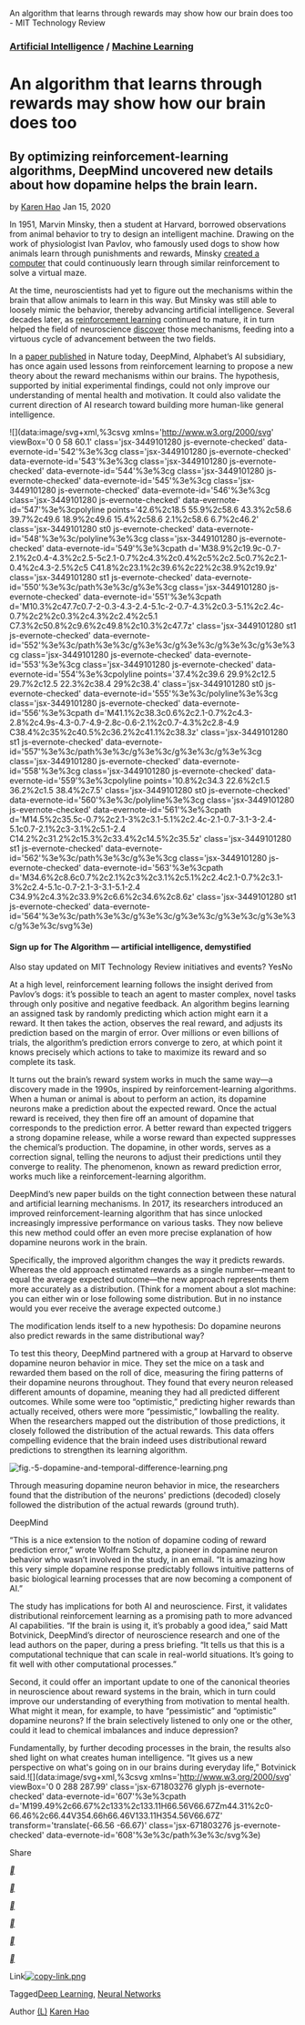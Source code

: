 An algorithm that learns through rewards may show how our brain does too - MIT Technology Review

### [Artificial Intelligence](https://www.technologyreview.com/artificial-intelligence/) / [Machine Learning](https://www.technologyreview.com/artificial-intelligence/machine-learning/)

# An algorithm that learns through rewards may show how our brain does too

## By optimizing reinforcement-learning algorithms, DeepMind uncovered new details about how dopamine helps the brain learn.

by [Karen Hao](https://www.technologyreview.com/profile/karen-hao/)
Jan 15, 2020

In 1951, Marvin Minsky, then a student at Harvard, borrowed observations from animal behavior to try to design an intelligent machine. Drawing on the work of physiologist Ivan Pavlov, who famously used dogs to show how animals learn through punishments and rewards, Minsky [created a computer](https://www.the-scientist.com/foundations/machine--learning--1951-65792) that could continuously learn through similar reinforcement to solve a virtual maze.

At the time, neuroscientists had yet to figure out the mechanisms within the brain that allow animals to learn in this way. But Minsky was still able to loosely mimic the behavior, thereby advancing artificial intelligence. Several decades later, as [reinforcement learning](https://www.technologyreview.com/s/603501/10-breakthrough-technologies-2017-reinforcement-learning/) continued to mature, it in turn helped the field of neuroscience [discover](https://www.jneurosci.org/content/jneuro/16/5/1936.full.pdf) those mechanisms, feeding into a virtuous cycle of advancement between the two fields.

In a [paper published](https://doi.org/10.1038/s41586-019-1924-6) in Nature today, DeepMind, Alphabet’s AI subsidiary, has once again used lessons from reinforcement learning to propose a new theory about the reward mechanisms within our brains. The hypothesis, supported by initial experimental findings, could not only improve our understanding of mental health and motivation. It could also validate the current direction of AI research toward building more human-like general intelligence.

![](data:image/svg+xml,%3csvg xmlns='http://www.w3.org/2000/svg' viewBox='0 0 58 60.1' class='jsx-3449101280 js-evernote-checked' data-evernote-id='542'%3e%3cg class='jsx-3449101280 js-evernote-checked' data-evernote-id='543'%3e%3cg class='jsx-3449101280 js-evernote-checked' data-evernote-id='544'%3e%3cg class='jsx-3449101280 js-evernote-checked' data-evernote-id='545'%3e%3cg class='jsx-3449101280 js-evernote-checked' data-evernote-id='546'%3e%3cg class='jsx-3449101280 js-evernote-checked' data-evernote-id='547'%3e%3cpolyline points='42.6%2c18.5 55.9%2c58.6 43.3%2c58.6 39.7%2c49.6 18.9%2c49.6 15.4%2c58.6 2.1%2c58.6 6.7%2c46.2' class='jsx-3449101280 st0 js-evernote-checked' data-evernote-id='548'%3e%3c/polyline%3e%3cg class='jsx-3449101280 js-evernote-checked' data-evernote-id='549'%3e%3cpath d='M38.9%2c19.9c-0.7-2.1%2c0.4-4.3%2c2.5-5c2.1-0.7%2c4.3%2c0.4%2c5%2c2.5c0.7%2c2.1-0.4%2c4.3-2.5%2c5 C41.8%2c23.1%2c39.6%2c22%2c38.9%2c19.9z' class='jsx-3449101280 st1 js-evernote-checked' data-evernote-id='550'%3e%3c/path%3e%3c/g%3e%3cg class='jsx-3449101280 js-evernote-checked' data-evernote-id='551'%3e%3cpath d='M10.3%2c47.7c0.7-2-0.3-4.3-2.4-5.1c-2-0.7-4.3%2c0.3-5.1%2c2.4c-0.7%2c2%2c0.3%2c4.3%2c2.4%2c5.1 C7.3%2c50.8%2c9.6%2c49.8%2c10.3%2c47.7z' class='jsx-3449101280 st1 js-evernote-checked' data-evernote-id='552'%3e%3c/path%3e%3c/g%3e%3c/g%3e%3c/g%3e%3c/g%3e%3cg class='jsx-3449101280 js-evernote-checked' data-evernote-id='553'%3e%3cg class='jsx-3449101280 js-evernote-checked' data-evernote-id='554'%3e%3cpolyline points='37.4%2c39.6 29.9%2c12.5 29.7%2c12.5 22.3%2c38.4 29%2c38.4' class='jsx-3449101280 st0 js-evernote-checked' data-evernote-id='555'%3e%3c/polyline%3e%3cg class='jsx-3449101280 js-evernote-checked' data-evernote-id='556'%3e%3cpath d='M41.1%2c38.3c0.6%2c2.1-0.7%2c4.3-2.8%2c4.9s-4.3-0.7-4.9-2.8c-0.6-2.1%2c0.7-4.3%2c2.8-4.9 C38.4%2c35%2c40.5%2c36.2%2c41.1%2c38.3z' class='jsx-3449101280 st1 js-evernote-checked' data-evernote-id='557'%3e%3c/path%3e%3c/g%3e%3c/g%3e%3c/g%3e%3cg class='jsx-3449101280 js-evernote-checked' data-evernote-id='558'%3e%3cg class='jsx-3449101280 js-evernote-checked' data-evernote-id='559'%3e%3cpolyline points='10.8%2c34.3 22.6%2c1.5 36.2%2c1.5 38.4%2c7.5' class='jsx-3449101280 st0 js-evernote-checked' data-evernote-id='560'%3e%3c/polyline%3e%3cg class='jsx-3449101280 js-evernote-checked' data-evernote-id='561'%3e%3cpath d='M14.5%2c35.5c-0.7%2c2.1-3%2c3.1-5.1%2c2.4c-2.1-0.7-3.1-3-2.4-5.1c0.7-2.1%2c3-3.1%2c5.1-2.4 C14.2%2c31.2%2c15.3%2c33.4%2c14.5%2c35.5z' class='jsx-3449101280 st1 js-evernote-checked' data-evernote-id='562'%3e%3c/path%3e%3c/g%3e%3cg class='jsx-3449101280 js-evernote-checked' data-evernote-id='563'%3e%3cpath d='M34.6%2c8.6c0.7%2c2.1%2c3%2c3.1%2c5.1%2c2.4c2.1-0.7%2c3.1-3%2c2.4-5.1c-0.7-2.1-3-3.1-5.1-2.4 C34.9%2c4.3%2c33.9%2c6.6%2c34.6%2c8.6z' class='jsx-3449101280 st1 js-evernote-checked' data-evernote-id='564'%3e%3c/path%3e%3c/g%3e%3c/g%3e%3c/g%3e%3c/g%3e%3c/g%3e%3c/svg%3e)

#### Sign up for **The Algorithm** — artificial intelligence, demystified

Also stay updated on MIT Technology Review initiatives and events?
YesNo

At a high level, reinforcement learning follows the insight derived from Pavlov’s dogs: it’s possible to teach an agent to master complex, novel tasks through only positive and negative feedback. An algorithm begins learning an assigned task by randomly predicting which action might earn it a reward. It then takes the action, observes the real reward, and adjusts its prediction based on the margin of error. Over millions or even billions of trials, the algorithm’s prediction errors converge to zero, at which point it knows precisely which actions to take to maximize its reward and so complete its task.

It turns out the brain’s reward system works in much the same way—a discovery made in the 1990s, inspired by reinforcement-learning algorithms. When a human or animal is about to perform an action, its dopamine neurons make a prediction about the expected reward. Once the actual reward is received, they then fire off an amount of dopamine that corresponds to the prediction error. A better reward than expected triggers a strong dopamine release, while a worse reward than expected suppresses the chemical’s production. The dopamine, in other words, serves as a correction signal, telling the neurons to adjust their predictions until they converge to reality. The phenomenon, known as reward prediction error, works much like a reinforcement-learning algorithm.

DeepMind’s new paper builds on the tight connection between these natural and artificial learning mechanisms. In 2017, its researchers introduced an improved reinforcement-learning algorithm that has since unlocked increasingly impressive performance on various tasks. They now believe this new method could offer an even more precise explanation of how dopamine neurons work in the brain.

Specifically, the improved algorithm changes the way it predicts rewards. Whereas the old approach estimated rewards as a single number—meant to equal the average expected outcome—the new approach represents them more accurately as a distribution. (Think for a moment about a slot machine: you can either win or lose following some distribution. But in no instance would you ever receive the average expected outcome.)

The modification lends itself to a new hypothesis: Do dopamine neurons also predict rewards in the same distributional way?

To test this theory, DeepMind partnered with a group at Harvard to observe dopamine neuron behavior in mice. They set the mice on a task and rewarded them based on the roll of dice, measuring the firing patterns of their dopamine neurons throughout. They found that every neuron released different amounts of dopamine, meaning they had all predicted different outcomes. While some were too “optimistic,” predicting higher rewards than actually received, others were more “pessimistic,” lowballing the reality. When the researchers mapped out the distribution of those predictions, it closely followed the distribution of the actual rewards. This data offers compelling evidence that the brain indeed uses distributional reward predictions to strengthen its learning algorithm.

![fig.-5-dopamine-and-temporal-difference-learning.png](../_resources/2c1aaa4fe027ff7ffd52dbf99ac7d8d6.png)

Through measuring dopamine neuron behavior in mice, the researchers found that the distribution of the neurons' predictions (decoded) closely followed the distribution of the actual rewards (ground truth).

DeepMind

“This is a nice extension to the notion of dopamine coding of reward prediction error,” wrote Wolfram Schultz, a pioneer in dopamine neuron behavior who wasn’t involved in the study, in an email. “It is amazing how this very simple dopamine response predictably follows intuitive patterns of basic biological learning processes that are now becoming a component of AI.”

The study has implications for both AI and neuroscience. First, it validates distributional reinforcement learning as a promising path to more advanced AI capabilities. “If the brain is using it, it’s probably a good idea,” said Matt Botvinick, DeepMind’s director of neuroscience research and one of the lead authors on the paper, during a press briefing. “It tells us that this is a computational technique that can scale in real-world situations. It’s going to fit well with other computational processes.”

Second, it could offer an important update to one of the canonical theories in neuroscience about reward systems in the brain, which in turn could improve our understanding of everything from motivation to mental health. What might it mean, for example, to have “pessimistic” and “optimistic” dopamine neurons? If the brain selectively listened to only one or the other, could it lead to chemical imbalances and induce depression?

Fundamentally, by further decoding processes in the brain, the results also shed light on what creates human intelligence. “It gives us a new perspective on what's going on in our brains during everyday life,” Botvinick said.![](data:image/svg+xml,%3csvg xmlns='http://www.w3.org/2000/svg' viewBox='0 0 288 287.99' class='jsx-671803276 glyph js-evernote-checked' data-evernote-id='607'%3e%3cpath d='M199.49%2c66.67%2c133%2c133.11H66.56V66.67Zm44.31%2c0-66.46%2c66.44V354.66h66.46V133.11H354.56V66.67Z' transform='translate(-66.56 -66.67)' class='jsx-671803276 js-evernote-checked' data-evernote-id='608'%3e%3c/path%3e%3c/svg%3e)

Share

[**](https://www.facebook.com/dialog/share?app_id=140586622674265&display=popup&title=An%20algorithm%20that%20learns%20through%20rewards%20may%20show%20how%20our%20brain%20does%20too&description=By%20optimizing%20reinforcement-learning%20algorithms%2C%20DeepMind%20uncovered%20new%20details%20about%20how%20dopamine%20helps%20the%20brain%20learn.&href=https%3A%2F%2Fwww.technologyreview.com%2Fs%2F615054%2Fdeepmind-ai-reiforcement-learning-reveals-dopamine-neurons-in-brain%2F%3Futm_campaign%3Dsite_visitor.unpaid.engagement%26utm_source%3Dfacebook%26utm_medium%3Dsocial_share%26utm_content%3D2020-01-17)

[**](https://twitter.com/intent/tweet?text=An%20algorithm%20that%20learns%20through%20rewards%20may%20show%20how%20our%20brain%20does%20too%20-%20via%20%40techreview&url=https%3A%2F%2Fwww.technologyreview.com%2Fs%2F615054%2Fdeepmind-ai-reiforcement-learning-reveals-dopamine-neurons-in-brain%2F%3Futm_campaign%3Dsite_visitor.unpaid.engagement%26utm_source%3Dtwitter%26utm_medium%3Dsocial_share%26utm_content%3D2020-01-17)

[**](https://reddit.com/submit?text=An%20algorithm%20that%20learns%20through%20rewards%20may%20show%20how%20our%20brain%20does%20too&url=https%3A%2F%2Fwww.technologyreview.com%2Fs%2F615054%2Fdeepmind-ai-reiforcement-learning-reveals-dopamine-neurons-in-brain%2F%3Futm_campaign%3Dsite_visitor.unpaid.engagement%26utm_source%3Dreddit%26utm_medium%3Dsocial_share%26utm_content%3D2020-01-17)

[**](https://linkedin.com/shareArticle?text=An%20algorithm%20that%20learns%20through%20rewards%20may%20show%20how%20our%20brain%20does%20too&url=https%3A%2F%2Fwww.technologyreview.com%2Fs%2F615054%2Fdeepmind-ai-reiforcement-learning-reveals-dopamine-neurons-in-brain%2F%3Futm_campaign%3Dsite_visitor.unpaid.engagement%26utm_source%3Dlinkedin%26utm_medium%3Dsocial_share%26utm_content%3D2020-01-17&summary=By%20optimizing%20reinforcement-learning%20algorithms%2C%20DeepMind%20uncovered%20new%20details%20about%20how%20dopamine%20helps%20the%20brain%20learn.)

[**](https://api.whatsapp.com/send?text=An%20algorithm%20that%20learns%20through%20rewards%20may%20show%20how%20our%20brain%20does%20too%20https%3A%2F%2Fwww.technologyreview.com%2Fs%2F615054%2Fdeepmind-ai-reiforcement-learning-reveals-dopamine-neurons-in-brain%2F%3Futm_campaign%3Dsite_visitor.unpaid.engagement%26utm_source%3Dwhatsapp%26utm_medium%3Dsocial_share%26utm_content%3D2020-01-17)

[**](https://www.technologyreview.com/s/615054/deepmind-ai-reiforcement-learning-reveals-dopamine-neurons-in-brain/mailto:?subject=An%20algorithm%20that%20learns%20through%20rewards%20may%20show%20how%20our%20brain%20does%20too&body=From%20MIT%20Technology%20Review%3A%0A%0AAn%20algorithm%20that%20learns%20through%20rewards%20may%20show%20how%20our%20brain%20does%20too%0ABy%20optimizing%20reinforcement-learning%20algorithms%2C%20DeepMind%20uncovered%20new%20details%20about%20how%20dopamine%20helps%20the%20brain%20learn.%0A%0Ahttps%3A%2F%2Fwww.technologyreview.com%2Fs%2F615054%2Fdeepmind-ai-reiforcement-learning-reveals-dopamine-neurons-in-brain%2F%3Futm_campaign%3Dsite_visitor.unpaid.engagement%26utm_source%3Demail%26utm_medium%3Dsocial_share%26utm_content%3D2020-01-17)

Link[![copy-link.png](../_resources/1f2d0e76c4674f750857baa589d577a5.png)](https://www.technologyreview.com/s/615054/deepmind-ai-reiforcement-learning-reveals-dopamine-neurons-in-brain/)

Tagged[Deep Learning](https://www.technologyreview.com/g/deep-learning/), [Neural Networks](https://www.technologyreview.com/g/neural-networks/)

Author
[(L)](https://www.technologyreview.com/profile/karen-hao/)
[Karen Hao](https://www.technologyreview.com/profile/karen-hao/)